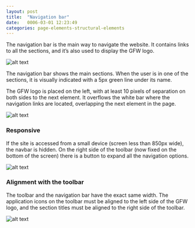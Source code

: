 ```yaml
---
layout: post
title:  "Navigation bar"
date:   0006-03-01 12:23:49
categories: page-elements-structural-elements
---
```


The navigation bar is the main way to navigate the website. It contains links to all the sections,
and it’s also used to display the GFW logo.

![alt text][navbar-active]

The navigation bar shows the main sections. When the user is in one of the sections, it is visually
indicated with a 5px green line under its name.

The GFW logo is placed on the left, with at least 10 pixels of separation on both sides to the next element.
It overflows the white bar where the navigation links are located, overlapping the next element in the page.

![alt text][navbar-hover]

### Responsive

If the site is accessed from a small device (screen less than 850px wide), the navbar is hidden. On the right
side of the toolbar (now fixed on the bottom of the screen) there is a button to expand all the navigation options.

![alt text][navbar-responsive]

### Alignment with the toolbar

The toolbar and the navigation bar have the exact same width. The application icons on the toolbar must be aligned to
the left side of the GFW logo, and the section titles must be aligned to the right side of the toolbar.

![alt text][navbar-alignment]


[navbar-active]: /gfw-style-guides/images/posts/responsive-adaptations/grid-site.png "navbar-active"
[navbar-hover]: /gfw-style-guides/images/posts/responsive-adaptations/grid-site.png "navbar-hover"
[navbar-responsive]: /gfw-style-guides/images/posts/responsive-adaptations/grid-site.png "Responsive Toolbar 2"
[navbar-alignment]: /gfw-style-guides/images/posts/responsive-adaptations/grid-site.png "Responsive Toolbar 2"
